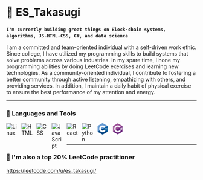 # 🔭 ES_Takasugi

**`I'm currently building great things on Block-chain systems, algorithms, JS-HTML-CSS, C#, and data science`**

I am a committed and team-oriented individual with a self-driven work ethic. Since college, I have utilized my programming 
skills to build systems that solve problems across various industries. In my spare time, I hone my programming abilities by 
doing LeetCode exercises and learning new technologies. As a community-oriented individual, I contribute to fostering a 
better community through active listening, empathizing with others, and providing services. In addition, I maintain a daily 
habit of physical exercise to ensure the best performance of my attention and energy.

---
<!--
**Estakasugi/Estakasugi** is a ✨ _special_ ✨ repository because its `README.md` (this file) appears on your GitHub profile.

Here are some ideas to get you started:

- 🔭 I’m currently working on ...
- 🌱 I’m currently learning ...
- 👯 I’m looking to collaborate on ...
- 🤔 I’m looking for help with ...
- 💬 Ask me about ...
- 📫 How to reach me: ...
- 😄 Pronouns: ...
- ⚡ Fun fact: ...
-->

### 🧰 Languages and Tools

<img align="left" alt="Linux" width="30px" style="padding-right:10px;" src="https://cdn.jsdelivr.net/gh/devicons/devicon/icons/linux/linux-original.svg" />
<img align="left" alt="HTML" width="30px" style="padding-right:10px;" src="https://cdn.jsdelivr.net/gh/devicons/devicon/icons/html5/html5-plain.svg" />
<img align="left" alt="CSS" width="30px" style="padding-right:10px;" src="https://cdn.jsdelivr.net/gh/devicons/devicon/icons/css3/css3-plain.svg" />
<img align="left" alt="JavaScript" width="30px" style="padding-right:10px;" src="https://cdn.jsdelivr.net/gh/devicons/devicon/icons/javascript/javascript-plain.svg" />
<img align="left" alt="React" width="30px" style="padding-right:10px;" src="https://cdn.jsdelivr.net/gh/devicons/devicon/icons/react/react-original.svg" />
<img align="left" alt="Python" width="30px" style="padding-right:10px;" src="https://cdn.jsdelivr.net/gh/devicons/devicon/icons/python/python-plain.svg" />
<img align="left" alt="C++" width="30px" style="padding-right:10px;" src="https://github.com/devicons/devicon/blob/v2.16.0/icons/cplusplus/cplusplus-original.svg" />
<img align="left" alt="C#" width="30px" style="padding-right:10px;" src="https://github.com/devicons/devicon/blob/v2.16.0/icons/csharp/csharp-original.svg" />

<br />

#

---

### 🌱 I'm also a top 20% LeetCode practitioner
https://leetcode.com/u/es_takasugi/


